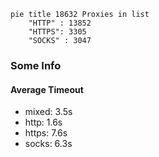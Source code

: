 
```mermaid
pie title 18632 Proxies in list
    "HTTP" : 13852
    "HTTPS": 3305
    "SOCKS" : 3047
```

### Some Info
#### Average Timeout

- mixed: 3.5s
- http: 1.6s
- https: 7.6s
- socks: 6.3s